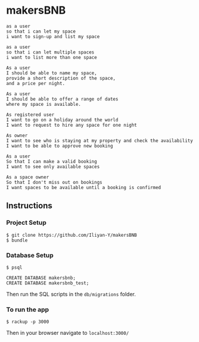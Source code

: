 # makersBNB

```
as a user
so that i can let my space
i want to sign-up and list my space
```

```
as a user
so that i can let multiple spaces
i want to list more than one space
```

```
As a user
I should be able to name my space,
provide a short description of the space,
and a price per night.
```

```
As a user
I should be able to offer a range of dates
where my space is available.
```

```
As registered user
I want to go on a holiday around the world
I want to request to hire any space for one night
```

```
As owner
I want to see who is staying at my property and check the availability
I want to be able to approve new booking
```

```
As a user
So that I can make a valid booking
I want to see only available spaces
```

```
As a space owner
So that I don't miss out on bookings
I want spaces to be available until a booking is confirmed
```

Instructions
---
### Project Setup
```
$ git clone https://github.com/Iliyan-Y/makersBNB
$ bundle
```
### Database Setup
```
$ psql

CREATE DATABASE makersbnb;
CREATE DATABASE makersbnb_test;
```
Then run the SQL scripts in the `db/migrations` folder.
### To run the app
```
$ rackup -p 3000
```
Then in your browser navigate to `localhost:3000/`